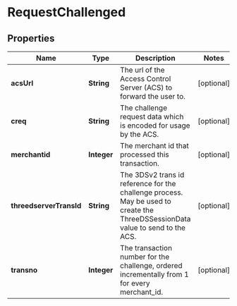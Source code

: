 

# RequestChallenged


## Properties

Name | Type | Description | Notes
------------ | ------------- | ------------- | -------------
**acsUrl** | **String** | The url of the Access Control Server (ACS) to forward the user to.  |  [optional]
**creq** | **String** | The challenge request data which is encoded for usage by the ACS. |  [optional]
**merchantid** | **Integer** | The merchant id that processed this transaction. |  [optional]
**threedserverTransId** | **String** | The 3DSv2 trans id reference for the challenge process. May be used to create the ThreeDSSessionData value to send to the ACS. |  [optional]
**transno** | **Integer** | The transaction number for the challenge, ordered incrementally from 1 for every merchant_id.  |  [optional]




